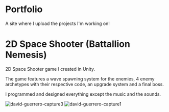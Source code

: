 # Portfolio
A site where I upload the projects I'm working on!

# 2D Space Shooter (Battallion Nemesis)

2D Space Shooter game I created in Unity.

The game features a wave spawning system for the enemies, 4 enemy archetypes with their respective code, an upgrade system and a final boss.

I programmed and designed everything except the music and the sounds.

![david-guerrero-capture3](https://user-images.githubusercontent.com/85587392/218138479-959a5127-509f-4863-b575-310737d47645.jpg)
![david-guerrero-capture1](https://user-images.githubusercontent.com/85587392/218138489-c97b9877-7864-4a39-996b-aa9cb802095a.jpg)
